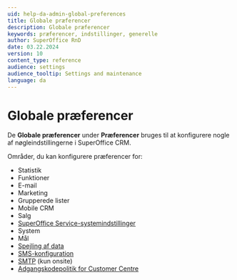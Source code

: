 ```yaml
---
uid: help-da-admin-global-preferences
title: Globale præferencer
description: Globale præferencer
keywords: præferencer, indstillinger, generelle
author: SuperOffice RnD
date: 03.22.2024
version: 10
content_type: reference
audience: settings
audience_tooltip: Settings and maintenance
language: da
---
```


# Globale præferencer <i class="ph ph-gear" aria-label="Gear icon"></i>

De **Globale præferencer** under **Præferencer** bruges til at konfigurere nogle af nøgleindstillingerne i SuperOffice CRM.

Områder, du kan konfigurere præferencer for:

* Statistik
* Funktioner
* E-mail
* Marketing
* Grupperede lister
* Mobile CRM
* Salg
* [SuperOffice Service-systemindstillinger][1]
* System
* Mål
* [Spejling af data][5]
* [SMS-konfiguration][4]
* [SMTP][2] (kun onsite)
* [Adgangskodepolitik for Customer Centre][3]

<!-- Referenced links -->
[1]: settings.md
[2]: smtp.md
[3]: password.md
[4]: sms.md
[5]: ../../../../../en/online/mirroring/mirroring-task.md#options
